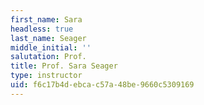 ```yaml
---
first_name: Sara
headless: true
last_name: Seager
middle_initial: ''
salutation: Prof.
title: Prof. Sara Seager
type: instructor
uid: f6c17b4d-ebca-c57a-48be-9660c5309169
---
```

